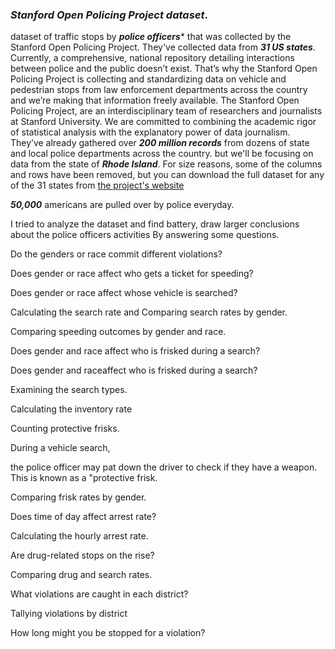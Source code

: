 ### ***Stanford Open Policing Project dataset***.
dataset of traffic stops by ***police officers**** that was collected by the Stanford Open Policing Project. 
They've collected data from ***31 US states***. Currently, a comprehensive, national repository detailing interactions between police and the public doesn’t exist.
That’s why the Stanford Open Policing Project is collecting and standardizing data on vehicle and pedestrian stops from law enforcement departments across the country
and we’re making that information freely available. 
The Stanford Open Policing Project, are an interdisciplinary team of researchers and journalists at Stanford University. We are committed to combining the academic rigor of statistical analysis with the explanatory power of data journalism. They’ve already gathered over ***200 million records*** from dozens of state and local police departments across the country. but we'll be focusing on data from the state of ***Rhode Island***. 
For size reasons, some of the columns and rows have been removed, but you can download the full dataset for any of the 31 states from [the project's website](https://openpolicing.stanford.edu/)

***50,000*** americans are pulled over by police everyday.

I tried to analyze the dataset and find battery, draw larger conclusions about the police officers activities
By answering some questions.
          
Do the genders or race commit different violations?

Does gender or race  affect who gets a ticket for speeding?

Does gender or race affect whose vehicle is searched?

Calculating the search rate and Comparing search rates by gender.

Comparing speeding outcomes by gender and race.

Does gender and race affect who is frisked during a search?

Does gender and raceaffect who is frisked during a search?
          
Examining the search types.

Calculating the inventory rate
          
Counting protective frisks.

During a vehicle search, 

the police officer may pat down the driver to check if they have a weapon. This is known as a "protective frisk.

Comparing frisk rates by gender.
          
Does time of day affect arrest rate?

Calculating the hourly arrest rate.

Are drug-related stops on the rise?

Comparing drug and search rates.
          
What violations are caught in each district?

Tallying violations by district

How long might you be stopped for a violation?
